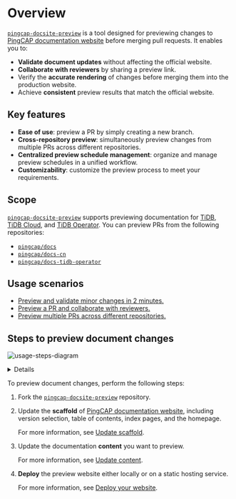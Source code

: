 # Overview

<a href="https://github.com/Oreoxmt/pingcap-docsite-preview" summary="Preview doc changes before merging a pull request"><code>pingcap-docsite-preview</code></a> is a tool designed for previewing changes to <a href="https://docs.pingcap.com">PingCAP documentation website</a> before merging pull requests. It enables you to:

- **Validate document updates** without affecting the official website.
- **Collaborate with reviewers** by sharing a preview link.
- Verify the **accurate rendering** of changes before merging them into the production website.
- Achieve **consistent** preview results that match the official website.

## Key features

- **Ease of use**: preview a PR by simply creating a new branch.
- **Cross-repository preview**: simultaneously preview changes from multiple PRs across different repositories.
- **Centralized preview schedule management**: organize and manage preview schedules in a unified workflow.
- **Customizability**: customize the preview process to meet your requirements.

## Scope

<a href="https://github.com/Oreoxmt/pingcap-docsite-preview" summary="Preview doc changes before merging a pull request"><code>pingcap-docsite-preview</code></a> supports previewing documentation for <a href="https://docs.pingcap.com/tidb/stable">TiDB</a>, <a href="https://docs.pingcap.com/tidbcloud">TiDB Cloud</a>, and <a href="https://docs.pingcap.com/tidb-in-kubernetes/stable">TiDB Operator</a>. You can preview PRs from the following repositories:

- [`pingcap/docs`](https://github.com/pingcap/docs)
- [`pingcap/docs-cn`](https://github.com/pingcap/docs-cn)
- [`pingcap/docs-tidb-operator`](https://github.com/pingcap/docs-tidb-operator)

## Usage scenarios

- [Preview and validate minor changes in 2 minutes.](https://pdp.oreo.life/usage-scenarios#local-preview-for-minor-changes)
- [Preview a PR and collaborate with reviewers.](https://pdp.oreo.life/usage-scenarios#preview-a-pr)
- [Preview multiple PRs across different repositories.](https://pdp.oreo.life/usage-scenarios#preview-multiple-pr-changes)

## Steps to preview document changes

![usage-steps-diagram](http://www.plantuml.com/plantuml/proxy?cache=no&src=https://gist.githubusercontent.com/Oreoxmt/e8f90307e9098baf07fdada5e07b380c/raw/f3a844315e9fd5c698232115aa42d542e6bc8bd9/pdp-usage-steps-diagram.txt)

<details>

```plantuml
@startuml

hide empty description
[*] --> fork
fork --> UpdateScaffold
state "update scaffold" as UpdateScaffold {
state "Terminal" as UpdateScaffoldScript
UpdateScaffoldScript: sync_scaffold.sh\n\n
state "GitHub Actions" as UpdateScaffoldGHA
UpdateScaffoldGHA: sync_scaffold.yml\n\n

}
UpdateScaffold -right-> UpdateContent
state "update content" as UpdateContent {
state "from a PR" as PR
state "from multi PRs" as PRs
state manual
PR: sync_pr.sh\n
PR: sync_pr.yml
PRs: sync_mult_prs.sh\n
PRs: sync_mult_prs.yml
manual: markdown-pages\n\n

}
state "periodic update" as PeriodicUpdate{
PeriodicUpdate: GitHub Actions\n\nsync_scheduler.yml
}
PeriodicUpdate -[dashed]-> UpdateContent
state "deploy website" as DeployWebsite {
state local
local: ./build.sh dev\n\n
state cloud
cloud: Netlify
cloud: Vercel
cloud: Cloudflare Pages
}
UpdateContent --> DeployWebsite
@enduml
```
</details>

To preview document changes, perform the following steps:

1. Fork the <a href="https://github.com/Oreoxmt/pingcap-docsite-preview" summary="Preview doc changes before merging a pull request"><code>pingcap-docsite-preview</code></a> repository.
2. Update the **scaffold** of <a href="https://docs.pingcap.com">PingCAP documentation website</a>, including version selection, table of contents, index pages, and the homepage.

    For more information, see [Update scaffold](https://pdp.oreo.life/update-scaffold).

3. Update the documentation **content** you want to preview.

    For more information, see [Update content](https://pdp.oreo.life/update-content).

4. **Deploy** the preview website either locally or on a static hosting service.

    For more information, see [Deploy your website](https://pdp.oreo.life/deploy-docsite).
